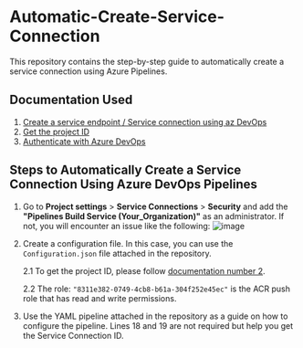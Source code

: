 # Automatic-Create-Service-Connection

This repository contains the step-by-step guide to automatically create a service connection using Azure Pipelines.

## Documentation Used

1. [Create a service endpoint / Service connection using az DevOps](https://learn.microsoft.com/en-us/azure/devops/cli/service-endpoint?view=azure-devops#create-service-endpoint-using-a-configuration-file)
2. [Get the project ID](https://learn.microsoft.com/en-us/rest/api/azure/devops/core/projects/list?view=azure-devops-rest-7.1&tabs=HTTP)
3. [Authenticate with Azure DevOps](https://learn.microsoft.com/en-us/azure/devops/cli/azure-devops-cli-in-yaml?view=azure-devops&tabs=bash#authenticate-with-azure-devops)

## Steps to Automatically Create a Service Connection Using Azure DevOps Pipelines

1. Go to **Project settings** > **Service Connections** > **Security** and add the **"Pipelines Build Service (Your_Organization)"** as an administrator. If not, you will encounter an issue like the following:
   ![image](https://github.com/user-attachments/assets/7feb01a7-1da1-409d-8d2c-9bc42f9a1347)

2. Create a configuration file. In this case, you can use the `Configuration.json` file attached in the repository.

   2.1 To get the project ID, please follow [documentation number 2](https://learn.microsoft.com/en-us/rest/api/azure/devops/core/projects/list?view=azure-devops-rest-7.1&tabs=HTTP).

   2.2 The role: `"8311e382-0749-4cb8-b61a-304f252e45ec"` is the ACR push role that has read and write permissions.

3. Use the YAML pipeline attached in the repository as a guide on how to configure the pipeline. Lines 18 and 19 are not required but help you get the Service Connection ID.
